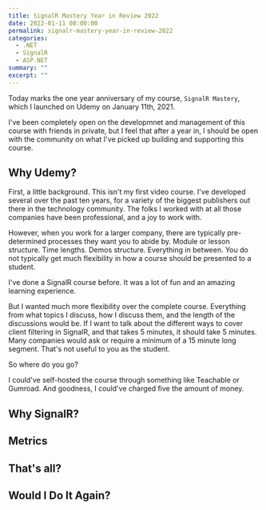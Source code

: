 ```yaml
---
title: SignalR Mastery Year in Review 2022
date: 2022-01-11 08:00:00
permalink: signalr-mastery-year-in-review-2022
categories:
  - .NET
  - SignalR
  - ASP.NET
summary: ""
excerpt: ""
---
```


Today marks the one year anniversary of my course, `SignalR Mastery`, which I launched on Udemy on January 11th, 2021.

I've been completely open on the developmnet and management of this course with friends in private, but I feel that after a year in, I should be open with the community on what I've picked up building and supporting this course.

## Why Udemy?  

First, a little background.  This isn't my first video course.  I've developed several over the past ten years, for a variety of the biggest publishers out there in the technology community.  The folks I worked with at all those companies have been professional, and a joy to work with.  

However, when you work for a larger company, there are typically pre-determined processes they want you to abide by.  Module or lesson structure.  Time lengths.  Demos structure.  Everything in between.  You do not typically get much flexibility in how a course should be presented to a student.

I've done a SignalR course before.  It was a lot of fun and an amazing learning experience.

But I wanted much more flexibility over the complete course.  Everything from what topics I discuss, how I discuss them, and the length of the discussions would be.  If I want to talk about the different ways to cover client filtering in SignalR, and that takes 5 minutes, it should take 5 minutes.  Many companies would ask or require a minimum of a 15 minute long segment.  That's not useful to you as the student.

So where do you go?

I could've self-hosted the course through something like Teachable or Gumroad.  And goodness, I could've charged five the amount of money.  

## Why SignalR?  

## Metrics  

## That's all?  

## Would I Do It Again?  

